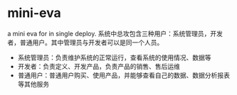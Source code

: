 # mini-eva
a mini eva for in single deploy.
系统中总攻包含三种用户：系统管理员，开发者，普通用户。其中管理员与开发者可以是同一个人员。

- 系统管理员：负责维护系统的正常运行，查看系统的使用情况、数据等
- 开发者：负责定义、开发产品，负责产品的销售、售后运维
- 普通用户：普通用户购买、使用产品，并能够查看自己的数据、数据分析报表等其他服务





